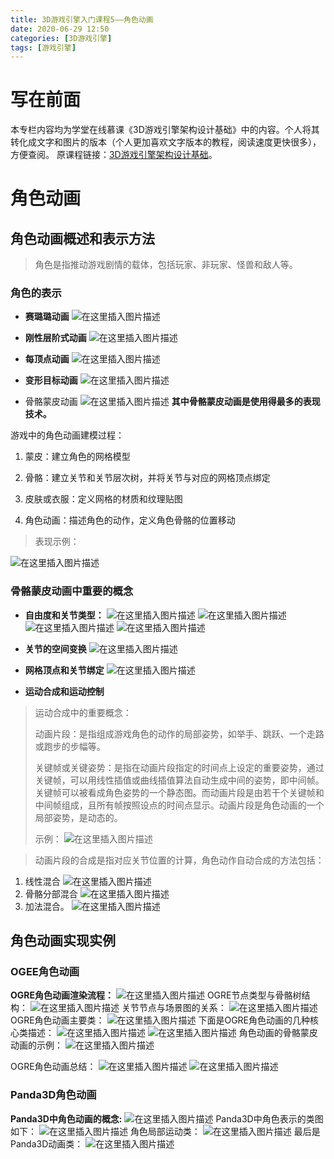 ```yaml
---
title: 3D游戏引擎入门课程5——角色动画
date: 2020-06-29 12:50
categories: [3D游戏引擎]
tags: [游戏引擎]
---
```


# 写在前面

本专栏内容均为学堂在线慕课《3D游戏引擎架构设计基础》中的内容。个人将其转化成文字和图片的版本（个人更加喜欢文字版本的教程，阅读速度更快很多），方便查阅。
原课程链接：[3D游戏引擎架构设计基础](https://next.xuetangx.com/course/SCUT00001001532/1515566?fromArray=learn_title)。

# 角色动画

## 角色动画概述和表示方法

> 角色是指推动游戏剧情的载体，包括玩家、非玩家、怪兽和敌人等。

### 角色的表示

- **赛璐璐动画**
![在这里插入图片描述](https://picbed.olimi.icu//img/202303291913333.png)
- **刚性层阶式动画**
![在这里插入图片描述](https://picbed.olimi.icu//img/202303291913334.png)
- **每顶点动画**
![在这里插入图片描述](https://picbed.olimi.icu//img/202303291913335.png)

- **变形目标动画**
![在这里插入图片描述](https://picbed.olimi.icu//img/202303291913336.png)
- 骨骼蒙皮动画
![在这里插入图片描述](https://picbed.olimi.icu//img/202303291913337.png)
**其中骨骼蒙皮动画是使用得最多的表现技术。**

游戏中的角色动画建模过程：

1. 蒙皮：建立角色的网格模型

2. 骨骼：建立关节和关节层次树，并将关节与对应的网格顶点绑定

3. 皮肤或衣服：定义网格的材质和纹理贴图

4. 角色动画：描述角色的动作，定义角色骨骼的位置移动

> 表现示例：

![在这里插入图片描述](https://picbed.olimi.icu//img/202303291913338.png)

### 骨骼蒙皮动画中重要的概念

- **自由度和关节类型：**
![在这里插入图片描述](https://picbed.olimi.icu//img/202303291913339.png)
![在这里插入图片描述](https://picbed.olimi.icu//img/202303291913340.png)
![在这里插入图片描述](https://picbed.olimi.icu//img/202303291913341.png)
![在这里插入图片描述](https://picbed.olimi.icu//img/202303291913342.png)
- **关节的空间变换**
![在这里插入图片描述](https://picbed.olimi.icu//img/202303291913343.png)

- **网格顶点和关节绑定**
![在这里插入图片描述](https://picbed.olimi.icu//img/202303291913344.png)
- **运动合成和运动控制**

> 运动合成中的重要概念：
>
> 动画片段：是指组成游戏角色的动作的局部姿势，如举手、跳跃、一个走路或跑步的步幅等。
>
> 关键帧或关键姿势：是指在动画片段指定的时间点上设定的重要姿势，通过关键帧，可以用线性插值或曲线插值算法自动生成中间的姿势，即中间帧。关键帧可以被看成角色姿势的一个静态图。而动画片段是由若干个关键帧和中间帧组成，且所有帧按照设点的时间点显示。动画片段是角色动画的一个局部姿势，是动态的。
>
> 示例：
![在这里插入图片描述](https://picbed.olimi.icu//img/202303291913345.png)

> 动画片段的合成是指对应关节位置的计算，角色动作自动合成的方法包括：

 1. 线性混合
![在这里插入图片描述](https://picbed.olimi.icu//img/202303291913346.png)
 2. 骨骼分部混合
![在这里插入图片描述](https://picbed.olimi.icu//img/202303291913347.png)
 3. 加法混合。
![在这里插入图片描述](https://picbed.olimi.icu//img/202303291913348.png)

## 角色动画实现实例

### OGEE角色动画

**OGRE角色动画渲染流程：**
![在这里插入图片描述](https://picbed.olimi.icu//img/202303291913349.png)
OGRE节点类型与骨骼树结构：
![在这里插入图片描述](https://picbed.olimi.icu//img/202303291913350.png)
关节节点与场景图的关系：
![在这里插入图片描述](https://picbed.olimi.icu//img/202303291913351.png)
OGRE角色动画主要类：
![在这里插入图片描述](https://picbed.olimi.icu//img/202303291913352.png)
下面是OGRE角色动画的几种核心类描述：
![在这里插入图片描述](https://picbed.olimi.icu//img/202303291913353.png)
![在这里插入图片描述](https://picbed.olimi.icu//img/202303291913354.png)
角色动画的骨骼蒙皮动画的示例：
![在这里插入图片描述](https://picbed.olimi.icu//img/202303291913355.png)

OGRE角色动画总结：
![在这里插入图片描述](https://picbed.olimi.icu//img/202303291913356.png)
![在这里插入图片描述](https://picbed.olimi.icu//img/202303291913357.png)

### Panda3D角色动画

 **Panda3D中角色动画的概念:**
![在这里插入图片描述](https://picbed.olimi.icu//img/202303291913358.png)
Panda3D中角色表示的类图如下：
![在这里插入图片描述](https://picbed.olimi.icu//img/202303291913359.png)
角色局部运动类：
![在这里插入图片描述](https://picbed.olimi.icu//img/202303291913360.png)
最后是Panda3D动画类：
![在这里插入图片描述](https://picbed.olimi.icu//img/202303291913361.png)
